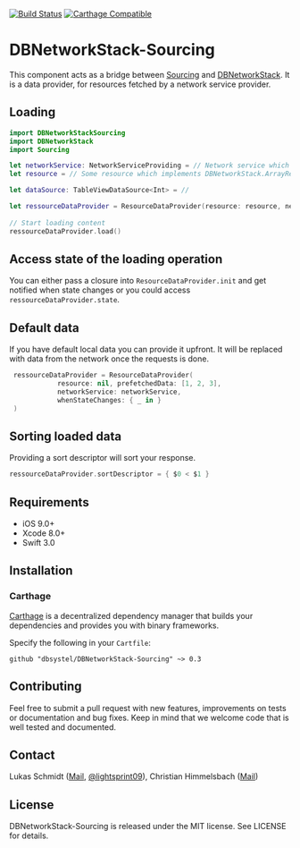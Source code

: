 [![Build Status](https://travis-ci.org/dbsystel/DBNetworkStack-Sourcing.svg?branch=develop)](https://travis-ci.org/dbsystel/DBNetworkStack-Sourcing)
[![Carthage Compatible](https://img.shields.io/badge/Carthage-compatible-4BC51D.svg?style=flat)](https://github.com/Carthage/Carthage)

# DBNetworkStack-Sourcing

This component acts as a bridge between [Sourcing](https://github.com/lightsprint09/Sourcing) and [DBNetworkStack](https://github.com/dbsystel/DBNetworkStack). It is a data provider, for resources fetched by a network service provider. 

## Loading
```swift
import DBNetworkStackSourcing
import DBNetworkStack
import Sourcing

let networkService: NetworkServiceProviding = // Network service which implements DBNetworkStack.NetworkServiceProviding
let resource = // Some resource which implements DBNetworkStack.ArrayResourceProviding

let dataSource: TableViewDataSource<Int> = //

let ressourceDataProvider = ResourceDataProvider(resource: resource, networkService: networkService, whenStateChanges: { _ in })
        
// Start loading content
ressourceDataProvider.load()
```

## Access state of the loading operation
You can either pass a closure into `ResourceDataProvider.init` and get notified when state changes or you could access `ressourceDataProvider.state`.

## Default data
If you have default local data you can provide it upfront. It will be replaced with data from the network once the requests is done.
```swift
 ressourceDataProvider = ResourceDataProvider(
            resource: nil, prefetchedData: [1, 2, 3],
            networkService: networkService,
            whenStateChanges: { _ in }
 )
```

## Sorting loaded data
Providing a sort descriptor will sort your response.
```swift
ressourceDataProvider.sortDescriptor = { $0 < $1 }
```
## Requirements
- iOS 9.0+
- Xcode 8.0+
- Swift 3.0

## Installation

### Carthage

[Carthage](https://github.com/Carthage/Carthage) is a decentralized dependency manager that builds your dependencies and provides you with binary frameworks.

Specify the following in your `Cartfile`:

```ogdl
github "dbsystel/DBNetworkStack-Sourcing" ~> 0.3
```
## Contributing
Feel free to submit a pull request with new features, improvements on tests or documentation and bug fixes. Keep in mind that we welcome code that is well tested and documented.

## Contact
Lukas Schmidt ([Mail](mailto:lukas.la.schmidt@deutschebahn.com), [@lightsprint09](https://twitter.com/lightsprint09)), 
Christian Himmelsbach ([Mail](mailto:christian.himmelsbach@deutschebahn.com))

## License
DBNetworkStack-Sourcing is released under the MIT license. See LICENSE for details.
